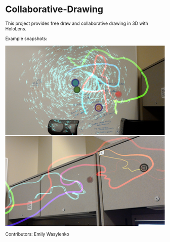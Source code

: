 # Collaborative-Drawing

This project provides free draw and collaborative drawing in 3D with HoloLens.


Example snapshots:

![](https://github.com/ImmersiveAnalyticsUNCC/Collaborative-Drawing/blob/master/images/drawing2.jpg)
![example](https://github.com/ImmersiveAnalyticsUNCC/Collaborative-Drawing/blob/master/images/drawing1.jpg)

Contributors:
Emily Wasylenko

